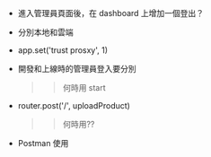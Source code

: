 - 進入管理員頁面後，在 dashboard 上增加一個登出？

- 分別本地和雲端

- app.set('trust prosxy', 1)

- 開發和上線時的管理員登入要分別

  > > 何時用 start

- router.post('/', uploadProduct)

  > > 何時用??

- Postman 使用
